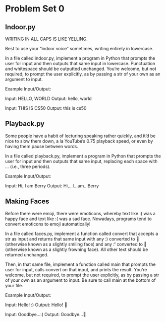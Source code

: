 # Problem Set 0

<h2> Indoor.py </h2>
WRITING IN ALL CAPS IS LIKE YELLING.

Best to use your “indoor voice” sometimes, writing entirely in lowercase.

In a file called indoor.py, implement a program in Python that prompts the user for input and then outputs that same input in lowercase. Punctuation and whitespace should be outputted unchanged. You’re welcome, but not required, to prompt the user explicitly, as by passing a str of your own as an argument to input.


Example Input/Output:

Input: HELLO, WORLD
Output: hello, world

Input: THIS IS CS50
Output: this is cs50


<h2> Playback.py </h2>
Some people have a habit of lecturing speaking rather quickly, and it’d be nice to slow them down, a la YouTube’s 0.75 playback speed, or even by having them pause between words.

In a file called playback.py, implement a program in Python that prompts the user for input and then outputs that same input, replacing each space with ... (i.e., three periods).

Example Input/Output: 

Input: Hi, I am Berry
Output: Hi,...I...am...Berry

<h2> Making Faces </h2>
Before there were emoji, there were emoticons, whereby text like :&#41; was a happy face and text like :( was a sad face. Nowadays, programs tend to convert emoticons to emoji automatically!

In a file called faces.py, implement a function called convert that accepts a str as input and returns that same input with any :) converted to 🙂 (otherwise known as a slightly smiling face) and any :&#x207D; converted to 🙁 (otherwise known as a slightly frowning face). All other text should be returned unchanged.

Then, in that same file, implement a function called main that prompts the user for input, calls convert on that input, and prints the result. You’re welcome, but not required, to prompt the user explicitly, as by passing a str of your own as an argument to input. Be sure to call main at the bottom of your file.

Example Input/Output:

Input: Hello! :&#41;
Output: Hello! 🙂

Input: Goodbye...:(
Output: Goodbye...🙁